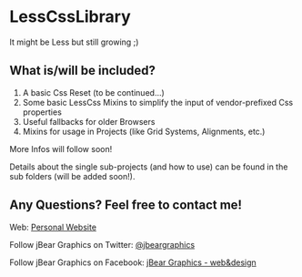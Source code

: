 # LessCssLibrary
It might be Less but still growing ;)





## What is/will be included?
1. A basic Css Reset (to be continued...)
2. Some basic LessCss Mixins to simplify the input of vendor-prefixed Css properties
3. Useful fallbacks for older Browsers
4. Mixins for usage in Projects (like Grid Systems, Alignments, etc.)

More Infos will follow soon!

Details about the single sub-projects (and how to use) can be found in the sub folders (will be added soon!).





## Any Questions? Feel free to contact me!

Web:        [Personal Website](http://johannes-lehner.at/ "jBear Graphics - Public Website")

Follow jBear Graphics on Twitter:    [@jbeargraphics](https://twitter.com/jbeargraphics "Johannes Lehner - Follow me on Twitter")

Follow jBear Graphics on Facebook:   [jBear Graphics - web&design](https://www.facebook.com/jbeargraphics "jBear Graphics - Follow Me on Facebook")
